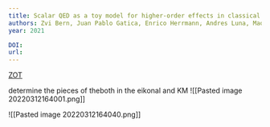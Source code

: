 ```yaml
---
title: Scalar QED as a toy model for higher-order effects in classical gravitational scattering
authors: Zvi Bern, Juan Pablo Gatica, Enrico Herrmann, Andres Luna, Mao Zeng
year: 2021

DOI: 
url: 
---
```

[ZOT](zotero://select/items/@bernScalarQEDToy2021)


determine the pieces of theboth in the eikonal and KM
![[Pasted image 20220312164001.png]]

![[Pasted image 20220312164040.png]]